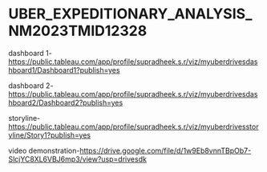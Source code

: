 # UBER_EXPEDITIONARY_ANALYSIS_NM2023TMID12328

dashboard 1-https://public.tableau.com/app/profile/supradheek.s.r/viz/myuberdrivesdashboard1/Dashboard1?publish=yes

dashboard 2-https://public.tableau.com/app/profile/supradheek.s.r/viz/myuberdrivesdashboard2/Dashboard2?publish=yes

storyline-https://public.tableau.com/app/profile/supradheek.s.r/viz/myuberdrivesstoryline/Story1?publish=yes

video demonstration-https://drive.google.com/file/d/1w9Eb8vnnTBpOb7-SlcjYC8XL6VBJ6mp3/view?usp=drivesdk
